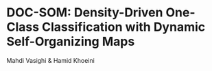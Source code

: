 # DOC-SOM: Density-Driven One-Class Classification with Dynamic Self-Organizing Maps
Mahdi Vasighi & Hamid Khoeini
